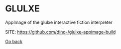 # GLULXE
 
 AppImage of the glulxe interactive fiction interpreter 
 
 SITE: https://github.com/dino-/glulxe-appimage-build

 [Go back](https://portable-linux-apps.github.io/apps.html)
